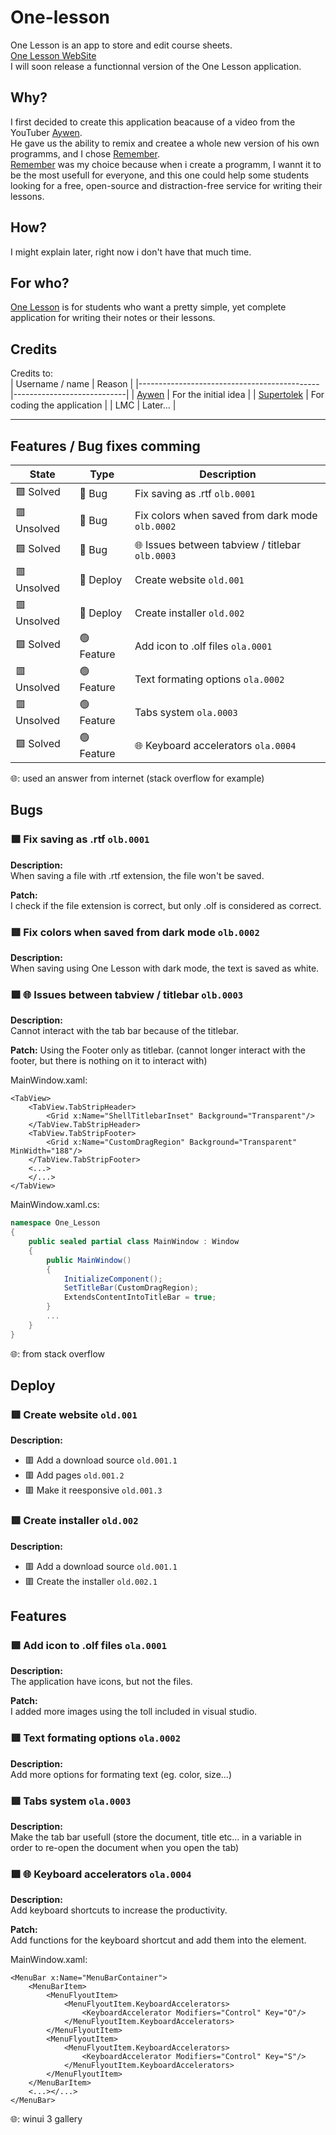 # One-lesson

One Lesson is an app to store and edit course sheets.  
[One Lesson WebSite](https://supertolek.github.io/One-lesson/)  
I will soon release a functionnal version of the One Lesson application.

## Why?

I first decided to create this application beacause of a video from the YouTuber [Aywen](https://youtube.com/@AywenVideos).  
He gave us the ability to remix and createe a whole new version of his own programms, and I chose [Remember](https://github.com/Aywen1/remember).  
[Remember](https://github.com/Aywen1/remember) was my choice because when i create a programm, I wannt it to be the most usefull for everyone, and this one could help some students looking for a free, open-source and distraction-free service for writing their lessons.

## How?

I might explain later, right now i don't have that much time.

## For who?

[One Lesson](https://github.com/Supertolek/One-lesson) is for students who want a pretty simple, yet complete application for writing their notes or their lessons.

## Credits

Credits to:  
| Username / name                             | Reason                     |
|---------------------------------------------|----------------------------|
| [Aywen](https://youtube.com/@AywenVideos)   | For the initial idea       |
| [Supertolek](https://github.com/Supertolek) | For coding the application |
| LMC                                         | Later...                   |

---

## Features / Bug fixes comming

| State | Type | Description |
| ----- | ---- | ----------- |
| 🟩 Solved   | 🔴 Bug     | Fix saving as .rtf `olb.0001` |
| 🟥 Unsolved | 🔴 Bug     | Fix colors when saved from dark mode `olb.0002` |
| 🟩 Solved   | 🔴 Bug     | 🌐 Issues between tabview / titlebar `olb.0003` |
| 🟥 Unsolved | 🔵 Deploy  | Create website `old.001` |
| 🟥 Unsolved | 🔵 Deploy  | Create installer `old.002` |
| 🟩 Solved   | 🟢 Feature | Add icon to .olf files `ola.0001` |
| 🟥 Unsolved | 🟢 Feature | Text formating options `ola.0002` |
| 🟥 Unsolved | 🟢 Feature | Tabs system `ola.0003` |
| 🟩 Solved   | 🟢 Feature | 🌐 Keyboard accelerators `ola.0004` |

🌐: used an answer from internet (stack overflow for example)

## Bugs

### 🟩 Fix saving as .rtf `olb.0001`

**Description:**  
When saving a file with .rtf extension, the file won't be saved.

**Patch:**  
I check if the file extension is correct, but only .olf is considered as correct.

### 🟥 Fix colors when saved from dark mode `olb.0002`

**Description:**  
When saving using One Lesson with dark mode, the text is saved as white.

### 🟩 🌐 Issues between tabview / titlebar `olb.0003`

**Description:**  
Cannot interact with the tab bar because of the titlebar.

**Patch:**
Using the Footer only as titlebar. (cannot longer interact with the footer, but there is nothing on it to interact with)

MainWindow.xaml:
```xaml
<TabView>
    <TabView.TabStripHeader>
        <Grid x:Name="ShellTitlebarInset" Background="Transparent"/>
    </TabView.TabStripHeader>
    <TabView.TabStripFooter>
        <Grid x:Name="CustomDragRegion" Background="Transparent" MinWidth="188"/>
    </TabView.TabStripFooter>
    <...>
    </...>
</TabView>
```
MainWindow.xaml.cs:
```cs
namespace One_Lesson
{
    public sealed partial class MainWindow : Window
    {
        public MainWindow()
        {
            InitializeComponent();
            SetTitleBar(CustomDragRegion);
            ExtendsContentIntoTitleBar = true;
        }
        ...
    }
}
```

🌐: from stack overflow

## Deploy

### 🟥 Create website `old.001`

**Description:**
- 🟥 Add a download source `old.001.1`
- 🟥 Add pages `old.001.2`
- 🟥 Make it reesponsive `old.001.3`

### 🟥 Create installer `old.002`

**Description:**
- 🟥 Add a download source `old.001.1`
- 🟥 Create the installer `old.002.1`

## Features

### 🟩 Add icon to .olf files `ola.0001`

**Description:**  
The application have icons, but not the files.

**Patch:**  
I added more images using the toll included in visual studio.

### 🟥 Text formating options `ola.0002`

**Description:**  
Add more options for formating text (eg. color, size...)

### 🟥 Tabs system `ola.0003`

**Description:**  
Make the tab bar usefull (store the document, title etc... in a variable in order to re-open the document when you open the tab)

### 🟩 🌐 Keyboard accelerators `ola.0004`

**Description:**  
Add keyboard shortcuts to increase the productivity.

**Patch:**  
Add functions for the keyboard shortcut and add them into the element.

MainWindow.xaml:
```xaml
<MenuBar x:Name="MenuBarContainer">
    <MenuBarItem>
        <MenuFlyoutItem>
            <MenuFlyoutItem.KeyboardAccelerators>
                <KeyboardAccelerator Modifiers="Control" Key="O"/>
            </MenuFlyoutItem.KeyboardAccelerators>
        </MenuFlyoutItem>
        <MenuFlyoutItem>
            <MenuFlyoutItem.KeyboardAccelerators>
                <KeyboardAccelerator Modifiers="Control" Key="S"/>
            </MenuFlyoutItem.KeyboardAccelerators>
        </MenuFlyoutItem>
    </MenuBarItem>
    <...></...>
</MenuBar>
```

🌐: winui 3 gallery
